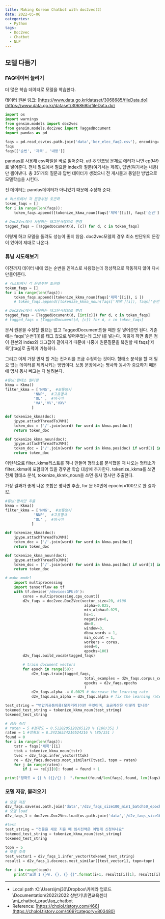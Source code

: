 ```yaml
---
title: Making Korean Chatbot with doc2vec(2)
date: 2022-05-06
categories:
  - Python
tags: 
  - Doc2vec
  - Chatbot
  - NLP
---
```


## 모델 다듬기

### FAQ데이터 늘리기

더 많은 학습 데이터로 모델을 학습한다. 

데이터 원본 링크: [https://www.data.go.kr/dataset/3068685/fileData.do](https://www.data.go.kr/dataset/3068685/fileData.do)

```python
import os
import warnings
from gensim.models import doc2vec
from gensim.models.doc2vec import TaggedDocument
import pandas as pd

faqs = pd.read_csv(os.path.join('data','kor_elec_faq2.csv'), encoding='CP949')
faqs
faqs[['순번', '제목', '내용']]
```

pandas를 사용해 csv파일을 바로 읽어준다. utf-8 인코딩 문제로 에러가 나면 cp949로 넣어준다. 전체 필드에서 필요한 index와 질문(여기서는 제목), 답변(여기서는 내용)만 뽑아낸다. 총 351개의 질문과 답변 데이터가 생겼으니 전 게시물과 동일한 방법으로 모델학습을 시킨다. 

전 데이터는 pandas데이터가 아니었기 때문에 수정해 준다.

```python
# 리스트에서 각 문장부분 토큰화
token_faqs = []
for i in range(len(faqs)):
	token_faqs.append([tokenize_kkma_noun(faqs['제목'][i]), faqs['순번'][i]])

# Doc2Vec에서 사용하는 태그문서형으로 변경
tagged_faqs = [TaggedDocument(d, [c]) for d, c in token_faqs]
```

이렇게 하고 모델을 돌려도 성능이 좋지 않음. doc2vec모델의 경우 최소 만단위의 문장이 있어야 제대로 나온다. 

### 튜닝 시도해보기

이전까지 데이터 내에 있는 순번을 인덱스로 사용했는데 정상적으로 작동하지 않아 다시 만들어준다. 

```python
# 리스트에서 각 문장부분 토큰화
token_faqs = []
for i in range(len(faqs)):
    token_faqs.append([tokenize_kkma_noun(faqs['제목'][i]), i ])
    # token_faqs.append([tokenize_kkma_noun(faqs['제목'][i]), faqs['순번'][i]])

# Doc2Vec에서 사용하는 태그문서형으로 변경
tagged_faqs = [TaggedDocument(d, [int(c)]) for d, c in token_faqs]
# tagged_faqs = [TaggedDocument(d, [c]) for d, c in token_faqs]
```

문서 원본을 수정할 필요는 없고 TaggedDocument만들 때만 잘 넣어준면 된다. 기존에는 faqs[’순번’][i]를 태그 값으로 넣어주었는데 그냥  i를 넣는다. 이렇게 하면 좋은 점이 원본의 index와 태그값이 같아지기 때문에 나중에 원문질문을 복원할 때 faqs[’제목’][tag]로 출력이 가능하다. 

그리고 이제 가장 먼저 할 거는 전처리를 조금 수정하는 것이다. 형태소 분석을 할 때 필요 없는 데이터를 제외시키는 방법이다. 보통 문장에서는 명사와 동사가 중요하기 때문에 명사 동사 빼고는 다 날려본다. 

```python
#튜닝:형태소 필터링
kkma = Kkma()
filter_kkma = ['NNG',  #보통명사
             'NNP',  #고유명사
             'OL' ,  #외국어
             'VA','VV','VXV'
            ]

def tokenize_kkma(doc):
    jpype.attachThreadToJVM()
    token_doc = ['/'.join(word) for word in kkma.pos(doc)]
    return token_doc

def tokenize_kkma_noun(doc):
    jpype.attachThreadToJVM()
    token_doc = ['/'.join(word) for word in kkma.pos(doc) if word[1] in filter_kkma]
    return token_doc
```

이런식으로 filter_kkma리스트를 하나 만들어 형태소를 분석했을 때 나오는 형태소가 filter_kkma에 포함되어 있을 경우만 학습 대상에 추가한다. tokenize_kkma를 쓰면 전체 형태소 분석, tokenize_kkmk_noun을 쓰면 동사 명사만 추출한다. 

가장 결과가 좋게 나온 조합은 명사만 추출, for 문 50번에 epochs=100으로 한 결과값. 

```python
#튜닝:명사만 추출
kkma = Kkma()
filter_kkma = ['NNG',  #보통명사
             'NNP',  #고유명사
             'OL' ,  #외국어
            ]

def tokenize_kkma(doc):
    jpype.attachThreadToJVM()
    token_doc = ['/'.join(word) for word in kkma.pos(doc)]
    return token_doc

def tokenize_kkma_noun(doc):
    jpype.attachThreadToJVM()
    token_doc = ['/'.join(word) for word in kkma.pos(doc) if word[1] in filter_kkma]
    return token_doc
```

```python
# make model
    import multiprocessing
    import tensorflow as tf
    with tf.device('/device:GPU:0'):
        cores = multiprocessing.cpu_count()
        d2v_faqs = doc2vec.Doc2Vec(vector_size=20, #100
                                    alpha=0.025,
                                    min_alpha=0.025,
                                    hs=1,
                                    negative=0,
                                    dm=0,
                                    window=3,
                                    dbow_words = 1,
                                    min_count = 1,
                                    workers = cores,
                                    seed=0,
                                    epochs=100)
        d2v_faqs.build_vocab(tagged_faqs)

        # train document vectors
        for epoch in range(50):
            d2v_faqs.train(tagged_faqs,
                                    total_examples = d2v_faqs.corpus_count,
                                    epochs = d2v_faqs.epochs
                                    )
            d2v_faqs.alpha -= 0.0025 # decrease the learning rate
            d2v_faqs.min_alpha = d2v_faqs.alpha # fix the learning rate, no decay
```

```python
test_string = "변압기공동이용(모자거래)이란 무엇이며, 요금계산은 어떻게 합니까"
tokened_test_string = tokenize_kkma_noun(test_string)
tokened_test_string
```

```python
# 성능 측정
# raten = 5 #정확도 = 0.5128205128205128 % (180/351 )
raten = 1 #정확도 = 0.24216524216524216 % (85/351 ) 
found = 0
for i in range(len(faqs)):
    tstr = faqs['제목'][i]
    ttok = tokenize_kkma_noun(tstr)
    tvec = d2v_faqs.infer_vector(ttok)
    re = d2v_faqs.docvecs.most_similar([tvec], topn = raten)
    for j in range(raten):
        if i == re[j][0]: found = found + 1

print("정확도 = {} % ({}/{} )  ".format(found/len(faqs),found, len(faqs))
```

### 모델 저장, 불러오기

```python
# 모델 저장
d2v_faqs.save(os.path.join('data','/d2v_faqs_size100_min1_batch50_epoch100_nounonly_dm0.model'))
# 모델 load
d2v_faqs_1 = doc2vec.Doc2Vec.load(os.path.join('data','/d2v_faqs_size100_min1_batch50_epoch100_nounonly_dm0.model'))

#test
test_string = "건물을 새로 지을 때 임시전력은 어떻게 신청하나요"
tokened_test_string = tokenize_kkma_noun(test_string)
tokened_test_string

topn = 5
# 모델 추측
test_vector1 = d2v_faqs_1.infer_vector(tokened_test_string)
result1 = d2v_faqs_1.docvecs.most_similar([test_vector1], topn=topn)

for i in range(topn):
    print("모델 1 {}위. {}, {} {}".format(i+1, result1[i][1], result1[i][0],faqs['제목'][result1[i][0]] ))
```

---

- Local path :C:\Users\jmj30\Dropbox\카메라 업로드\Documentation\2022\2022 상반기\휴먼교육센터\mj_chatbot_prac\faq_chatbot
- Reference: [https://cholol.tistory.com/466](https://cholol.tistory.com/469?category=803480)